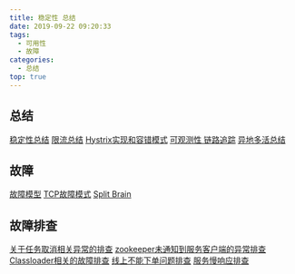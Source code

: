 ```yaml
---
title: 稳定性 总结
date: 2019-09-22 09:20:33
tags:
  - 可用性
  - 故障
categories:
  - 总结
top: true  
---
```


<p></p>
<!-- more -->

## 总结
[稳定性总结](../../../../2017/05/09/stability/)
[限流总结](../../../../2016/09/26/ratelimit/)
[Hystrix实现和容错模式](../../../../2016/10/07/Hystrix/)
[可观测性 链路追踪](../../../../2019/08/31/observability/)
[异地多活总结](../../../../2017/06/17/multiLive/)

## 故障
[故障模型](../../../../2018/10/27/fault/)
[TCP故障模式](../../../../2020/08/08/tcpFault/)
[Split Brain](../../../../2017/02/19/splitBrain/)

## 故障排查
[关于任务取消相关异常的排查](../../../../2017/08/09/interrupted/) 
[zookeeper未通知到服务客户端的异常排查](../../../../2017/07/28/zookeeperBug/) 
[Classloader相关的故障排查](../../../../2014/09/06/classloader/) 
[线上不能下单问题排查](../../../../2017/09/25/mybatisBug/) 
[服务慢响应排查](../../../../2017/10/17/slowRT/)